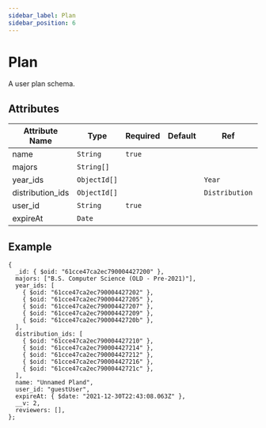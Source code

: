```yaml
---
sidebar_label: Plan
sidebar_position: 6
---
```


# Plan

A user plan schema.

## Attributes

| Attribute Name   | Type         | Required | Default | Ref            | Comments |
| ---------------- | ------------ | -------- | ------- | -------------- | -------- |
| name             | `String`     | `true`   |         |                |          |
| majors           | `String[]`   |          |         |                |          |
| year_ids         | `ObjectId[]` |          |         | `Year`         |          |
| distribution_ids | `ObjectId[]` |          |         | `Distribution` |          |
| user_id          | `String`     | `true`   |         |                |          |
| expireAt         | `Date`       |          |         |                |          |

## Example

```
{
  _id: { $oid: "61cce47ca2ec790004427200" },
  majors: ["B.S. Computer Science (OLD - Pre-2021)"],
  year_ids: [
    { $oid: "61cce47ca2ec790004427202" },
    { $oid: "61cce47ca2ec790004427205" },
    { $oid: "61cce47ca2ec790004427207" },
    { $oid: "61cce47ca2ec790004427209" },
    { $oid: "61cce47ca2ec79000442720b" },
  ],
  distribution_ids: [
    { $oid: "61cce47ca2ec790004427210" },
    { $oid: "61cce47ca2ec790004427214" },
    { $oid: "61cce47ca2ec790004427212" },
    { $oid: "61cce47ca2ec790004427216" },
    { $oid: "61cce47ca2ec79000442721c" },
  ],
  name: "Unnamed Pland",
  user_id: "guestUser",
  expireAt: { $date: "2021-12-30T22:43:08.063Z" },
  __v: 2,
  reviewers: [],
};
```
